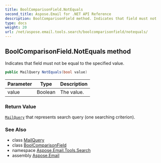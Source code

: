 ```yaml
---
title: BoolComparisonField.NotEquals
second_title: Aspose.Email for .NET API Reference
description: BoolComparisonField method. Indicates that field must not be equal to the specified value
type: docs
weight: 20
url: /net/aspose.email.tools.search/boolcomparisonfield/notequals/
---
```

## BoolComparisonField.NotEquals method

Indicates that field must not be equal to the specified value.

```csharp
public MailQuery NotEquals(bool value)
```

| Parameter | Type | Description |
| --- | --- | --- |
| value | Boolean | The value. |

### Return Value

[`MailQuery`](../../mailquery/) that represents search query (one searching criterion).

### See Also

* class [MailQuery](../../mailquery/)
* class [BoolComparisonField](../)
* namespace [Aspose.Email.Tools.Search](../../boolcomparisonfield/)
* assembly [Aspose.Email](../../../)


